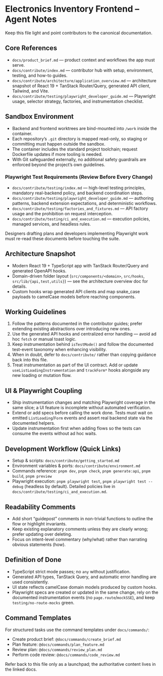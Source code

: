 # Electronics Inventory Frontend – Agent Notes

Keep this file light and point contributors to the canonical documentation.

## Core References

- `docs/product_brief.md` — product context and workflows the app must serve.
- `docs/contribute/index.md` — contributor hub with setup, environment, testing, and how-to guides.
- `docs/contribute/architecture/application_overview.md` — architecture snapshot of React 19 + TanStack Router/Query, generated API client, Tailwind, and Vite.
- `docs/contribute/testing/playwright_developer_guide.md` — Playwright usage, selector strategy, factories, and instrumentation checklist.

## Sandbox Environment

- Backend and frontend worktrees are bind-mounted into `/work` inside the container.
- Each repository’s `.git` directory is mapped read-only, so staging or committing must happen outside the sandbox.
- The container includes the standard project toolchain; request Dockerfile updates if more tooling is needed.
- With Git safeguarded externally, no additional safety guardrails are enforced beyond the project’s own guidelines.

### Playwright Test Requirements (Review Before Every Change)

- `docs/contribute/testing/index.md` — high-level testing principles, mandatory real-backend policy, and backend coordination steps.
- `docs/contribute/testing/playwright_developer_guide.md` — authoring patterns, backend extension expectations, and deterministic workflows.
- `docs/contribute/testing/factories_and_fixtures.md` — API factory usage and the prohibition on request interception.
- `docs/contribute/testing/ci_and_execution.md` — execution policies, managed services, and headless rules.

Designers drafting plans and developers implementing Playwright work must re-read these documents before touching the suite.

## Architecture Snapshot

- Modern React 19 + TypeScript app with TanStack Router/Query and generated OpenAPI hooks.
- Domain-driven folder layout (`src/components/<domain>`, `src/hooks`, `src/lib/{api,test,utils}`) — see the architecture overview doc for details.
- Custom hooks wrap generated API clients and map snake_case payloads to camelCase models before reaching components.

## Working Guidelines

1. Follow the patterns documented in the contributor guides; prefer extending existing abstractions over introducing new ones.
2. Use the generated API hooks and centralized error handling — avoid ad hoc `fetch` or manual toast logic.
3. Keep instrumentation behind `isTestMode()` and follow the documented test-event taxonomy when enhancing visibility.
4. When in doubt, defer to `docs/contribute/` rather than copying guidance back into this file.
5. Treat instrumentation as part of the UI contract. Add or update `useListLoadingInstrumentation` and `trackForm*` hooks alongside any new loading or mutation flow.

## UI & Playwright Coupling

- Ship instrumentation changes and matching Playwright coverage in the same slice; a UI feature is incomplete without automated verification.
- Extend or add specs before calling the work done. Tests must wait on emitted `ListLoading`/`Form` events and assert real backend state via the documented helpers.
- Update instrumentation first when adding flows so the tests can consume the events without ad hoc waits.


## Development Workflow (Quick Links)

- Setup & scripts: `docs/contribute/getting_started.md`
- Environment variables & ports: `docs/contribute/environment.md`
- Commands reference: `pnpm dev`, `pnpm check`, `pnpm generate:api`, `pnpm build`, `pnpm preview`
- Playwright execution: `pnpm playwright test`, `pnpm playwright test --debug` (headless by default). Detailed policies live in `docs/contribute/testing/ci_and_execution.md`.

## Readability Comments

- Add short “guidepost” comments in non-trivial functions to outline the flow or highlight invariants.
- Keep existing explanatory comments unless they are clearly wrong; prefer updating over deleting.
- Focus on intent-level commentary (why/what) rather than narrating obvious statements (how).

## Definition of Done

- TypeScript strict mode passes; no `any` without justification.
- Generated API types, TanStack Query, and automatic error handling are used consistently.
- UI state reflects camelCase domain models produced by custom hooks.
- Playwright specs are created or updated in the same change, rely on the documented instrumentation events (no `page.route`/`mockSSE`), and keep `testing/no-route-mocks` green.

## Command Templates

For structured tasks use the command templates under `docs/commands/`:
- Create product brief: `@docs/commands/create_brief.md`
- Plan feature: `@docs/commands/plan_feature.md`
- Review plan: `@docs/commands/review_plan.md`
- Perform code review: `@docs/commands/code_review.md`

Refer back to this file only as a launchpad; the authoritative content lives in the linked docs.
